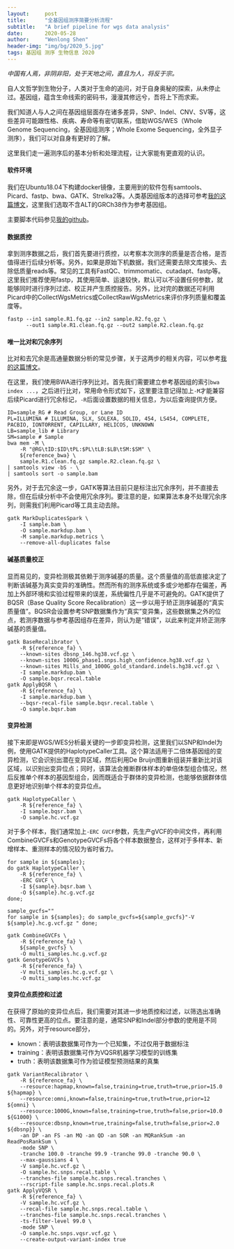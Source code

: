 ```yaml
---
layout:     post
title:      "全基因组测序简要分析流程"
subtitle:   "A brief pipeline for wgs data analysis"
date:       2020-05-28
author:     "Wenlong Shen"
header-img: "img/bg/2020_5.jpg"
tags: 基因组 测序 生物信息 2020
---
```


*中国有人焉，非阴非阳，处于天地之间，直且为人，将反于宗。*

自人文哲学到生物分子，人类对于生命的追问，对于自身奥秘的探索，从未停止过。基因组，蕴含生命线索的密码书，漫漫其修远兮，吾将上下而求索。

我们知道人与人之间在基因组层面存在诸多差异，SNP、Indel、CNV、SV等，这些差异可能跟性格、疾病、寿命等有密切联系，借助WGS/WES（Whole Genome Sequencing，全基因组测序；Whole Exome Sequencing，全外显子测序），我们可以对自身有更好的了解。

这里我们走一遍测序后的基本分析和处理流程，让大家能有更直观的认识。

#### 软件环境

我们在Ubuntu18.04下构建docker镜像，主要用到的软件包有samtools、Picard、fastp、bwa、GATK、Strelka2等。人类基因组版本的选择可参考<a href="https://wenlongshen.github.io/2020/03/26/Reference-Genome/" target="_blank">我的这篇博文</a>，这里我们选取不含ALT的GRCh38作为参考基因组。

主要脚本代码参见<a href="https://github.com/WenlongShen/Shadow" target="_blank">我的github</a>。

#### 数据质控

拿到测序数据之后，我们首先要进行质控，以考察本次测序的质量是否合格，是否值得进行后续分析等。另外，如果是原始下机数据，我们还需要去除文库接头、去除低质量reads等。常见的工具有FastQC、trimmomatic、cutadapt、fastp等。这里我们推荐使用fastp，其使用简单、运速较快，默认可以不设置任何参数，就能够同时进行序列过滤、校正并产生质控报告。另外，比对完的数据还可利用Picard中的CollectWgsMetrics或CollectRawWgsMetrics来评价序列质量和覆盖度等。

```shell
fastp --in1 sample.R1.fq.gz --in2 sample.R2.fq.gz \
      --out1 sample.R1.clean.fq.gz --out2 sample.R2.clean.fq.gz
```

#### 唯一比对和冗余序列

比对和去冗余是高通量数据分析的常见步骤，关于这两步的相关内容，可以参考<a href="https://wenlongshen.github.io/2020/04/08/Unique-Duplicate/" target="_blank">我的这篇博文</a>。

在这里，我们使用BWA进行序列比对。首先我们需要建立参考基因组的索引`bwa index ...`，之后进行比对，常用命令形式如下，这里要注意记得加上`-M`才能兼容后续Picard进行冗余标记，`-R`后面设置数据的相关信息，为以后查询提供方便。

```shell
ID=sample_RG # Read Group, or Lane ID
PL=ILLUMINA # ILLUMINA, SLX, SOLEXA, SOLID, 454, LS454, COMPLETE, PACBIO, IONTORRENT, CAPILLARY, HELICOS, UNKNOWN
LB=sample_lib # Library
SM=sample # Sample
bwa mem -M \
	-R "@RG\tID:$ID\tPL:$PL\tLB:$LB\tSM:$SM" \
	${reference_bwa} \
	sample.R1.clean.fq.gz sample.R2.clean.fq.gz \
| samtools view -bS - \
| samtools sort -o sample.bam
```

另外，对于去冗余这一步，GATK等算法目前只是标注出冗余序列，并不直接去除，但在后续分析中不会使用冗余序列。要注意的是，如果算法本身不处理冗余序列，则需我们利用Picard等工具主动去除。

```shell
gatk MarkDuplicatesSpark \
	-I sample.bam \
	-O sample.markdup.bam \
	-M sample.markdup.metrics \
	--remove-all-duplicates false
```

#### 碱基质量校正

显而易见的，变异检测极其依赖于测序碱基的质量。这个质量值的高低直接决定了判断该碱基为真实变异的准确性。然而所有的测序系统或多或少地都存在偏差，再加上外部环境和实验过程带来的误差，系统偏性几乎是不可避免的。GATK提供了BQSR（Base Quality Score Recalibration）这一步以用于矫正测序碱基的“真实质量值”。BQSR会设置参考SNP数据集作为“真实”变异集，这些数据集之外的位点，若测序数据与参考基因组存在差异，则认为是“错误”，以此来判定并矫正测序碱基的质量值。

```shell
gatk BaseRecalibrator \
	-R ${reference_fa} \
	--known-sites dbsnp_146.hg38.vcf.gz \
	--known-sites 1000G_phase1.snps.high_confidence.hg38.vcf.gz \
	--known-sites Mills_and_1000G_gold_standard.indels.hg38.vcf.gz \
	-I sample.markdup.bam \
	-O sample.bqsr.recal.table
gatk ApplyBQSR \
	-R ${reference_fa} \
	-I sample.markdup.bam \
	--bqsr-recal-file sample.bqsr.recal.table \
	-O sample.bqsr.bam
```

#### 变异检测

接下来即是WGS/WES分析最关键的一步即变异检测，这里我们以SNP和Indel为例，使用GATK提供的HaplotypeCaller工具。这个算法适用于二倍体基因组的变异检测，它会识别出潜在变异区域，然后利用De Bruijn图重新组装并重新比对该区域，以识别出变异位点；同时，该算法会推断群体样本的单倍体型组合情况，然后反推单个样本的基因型组合，因而既适合于群体的变异检测，也能够依据群体信息更好地识别单个样本的变异位点。

```shell
gatk HaplotypeCaller \
	-R ${reference_fa} \
	-I sample.bqsr.bam \
	-O sample.hc.vcf.gz
```

对于多个样本，我们通常加上`-ERC GVCF`参数，先生产gVCF的中间文件，再利用CombineGVCFs和GenotypeGVCFs将各个样本数据整合，这样对于多样本、新增样本、重测样本的情况较为省时省力。

```shell
for sample in ${samples};
do gatk HaplotypeCaller \
	-R ${reference_fa} \
	-ERC GVCF \
	-I ${sample}.bqsr.bam \
	-O ${sample}.hc.g.vcf.gz
done;

sample_gvcfs=""
for sample in ${samples}; do sample_gvcfs=${sample_gvcfs}"-V ${sample}.hc.g.vcf.gz " done;

gatk CombineGVCFs \
	-R ${reference_fa} \
	${sample_gvcfs} \
	-O multi_samples.hc.g.vcf.gz 
gatk GenotypeGVCFs \
	-R ${reference_fa} \
	-V multi_samples.hc.g.vcf.gz \
	-O multi_samples.hc.vcf.gz 
```

#### 变异位点质控和过滤

在获得了原始的变异位点后，我们需要对其进一步地质控和过滤，以筛选出准确性、可靠性更高的位点。要注意的是，通常SNP和Indel部分参数的使用是不同的。另外，对于resource部分，

* known：表明该数据集可作为一个已知集，不过仅用于数据标注
* training：表明该数据集可作为VQSR机器学习模型的训练集
* truth：表明该数据集可作为验证模型预测结果的真集

```shell
gatk VariantRecalibrator \
	-R ${reference_fa} \
	--resource:hapmap,known=false,training=true,truth=true,prior=15.0 ${hapmap} \
	--resource:omni,known=false,training=true,truth=true,prior=12 ${omni} \
	--resource:1000G,known=false,training=true,truth=false,prior=10.0 ${G1000} \
	--resource:dbsnp,known=true,training=false,truth=false,prior=2.0 ${dbsnp}} \
	-an DP -an FS -an MQ -an QD -an SOR -an MQRankSum -an ReadPosRankSum \
	-mode SNP \
	-tranche 100.0 -tranche 99.9 -tranche 99.0 -tranche 90.0 \
	--max-gaussians 4 \
	-V sample.hc.vcf.gz \
	-O sample.hc.snps.recal.table \
	--tranches-file sample.hc.snps.recal.tranches \
	--rscript-file sample.hc.snps.recal.plots.R
gatk ApplyVQSR \
	-R ${reference_fa} \
	-V sample.hc.vcf.gz \
	--recal-file sample.hc.snps.recal.table \
	--tranches-file sample.hc.snps.recal.tranches \
	-ts-filter-level 99.0 \
	-mode SNP \
	-O sample.hc.snps.vqsr.vcf.gz \
	--create-output-variant-index true
```

